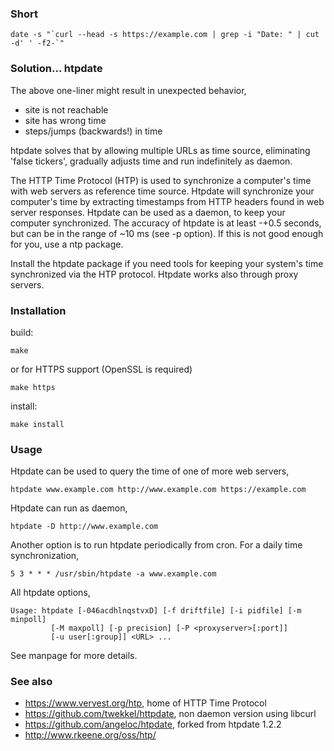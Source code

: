 ### Short

```
date -s "`curl --head -s https://example.com | grep -i "Date: " | cut -d' ' -f2-`"
```

### Solution... htpdate

The above one-liner might result in unexpected behavior,
* site is not reachable
* site has wrong time
* steps/jumps (backwards!) in time

htpdate solves that by allowing multiple URLs as time source, eliminating
'false tickers', gradually adjusts time and run indefinitely as daemon.

The HTTP Time Protocol (HTP) is used to synchronize a computer's time
with web servers as reference time source. Htpdate will synchronize your
computer's time by extracting timestamps from HTTP headers found
in web server responses. Htpdate can be used as a daemon, to keep your
computer synchronized.
The accuracy of htpdate is at least -+0.5 seconds, but can be in the range
of ~10 ms (see -p option). If this is not good enough for you, use a ntp package.

Install the htpdate package if you need tools for keeping your system's
time synchronized via the HTP protocol. Htpdate works also through
proxy servers.

### Installation

build:
```
make
```
or for HTTPS support (OpenSSL is required)
```
make https
```
install:
```
make install
```

### Usage

Htpdate can be used to query the time of one of more web servers,
```
htpdate www.example.com http://www.example.com https://example.com
```
Htpdate can run as daemon,
```
htpdate -D http://www.example.com
```
Another option is to run htpdate periodically from cron.
For a daily time synchronization,
```
5 3 * * * /usr/sbin/htpdate -a www.example.com
```
All htpdate options,

```
Usage: htpdate [-046acdhlnqstvxD] [-f driftfile] [-i pidfile] [-m minpoll]
         [-M maxpoll] [-p precision] [-P <proxyserver>[:port]]
         [-u user[:group]] <URL> ...
```

See manpage for more details.

### See also

* https://www.vervest.org/htp, home of HTTP Time Protocol
* https://github.com/twekkel/httpdate, non daemon version using libcurl
* https://github.com/angeloc/htpdate, forked from htpdate 1.2.2
* http://www.rkeene.org/oss/htp/
